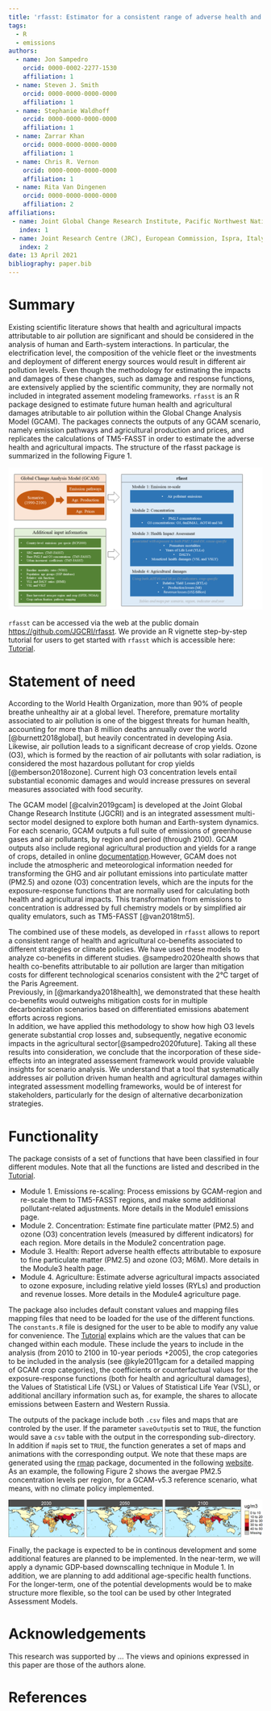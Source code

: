 ```yaml
---
title: 'rfasst: Estimator for a consistent range of adverse health and agricultural effects attributable to air pollution for alternate futures'
tags:
  - R
  - emissions
authors:
  - name: Jon Sampedro
    orcid: 0000-0002-2277-1530
    affiliation: 1
  - name: Steven J. Smith
    orcid: 0000-0000-0000-0000
    affiliation: 1
  - name: Stephanie Waldhoff
    orcid: 0000-0000-0000-0000
    affiliation: 1
  - name: Zarrar Khan
    orcid: 0000-0000-0000-0000
    affiliation: 1
  - name: Chris R. Vernon
    orcid: 0000-0000-0000-0000
    affiliation: 1
  - name: Rita Van Dingenen
    orcid: 0000-0000-0000-0000
    affiliation: 2
affiliations:
 - name: Joint Global Change Research Institute, Pacific Northwest National Laboratory, College Park, MD, USA
   index: 1
 - name: Joint Research Centre (JRC), European Commission, Ispra, Italy
   index: 2
date: 13 April 2021
bibliography: paper.bib
---
```

# Summary
Existing scientific literature shows that health and agricultural impacts attributable to air pollution are significant and should be considered in the analysis of human and Earth-system interactions. 
In particular, the electrification level, the composition of the vehicle fleet or the investments and deployment of different energy sources would result in different air pollution levels. 
Even though the methodology for estimating the impacts and damages of these changes, such as damage and response functions, are extensively applied by the scientific community, they are normally not included in integrated assement modeling frameworks.
`rfasst` is an R package designed to estimate future human health and agricultural damages atributable to air pollution within the Global Change Analysis Model (GCAM).
The packages connects the outputs of any GCAM scenario, namely emission pathways and agricultural production and prices, and replicates the calculations of TM5-FASST in order to estimate the adverse health and agricultural impacts.
The structure of the rfasst package is summarized in the following Figure 1.

![Structure of the rfasst package](figure_rfasst.png)

`rfasst` can be accessed via the web at the public domain https://github.com/JGCRI/rfasst. We provide an R vignette step-by-step tutorial for users to get started with `rfasst` which is accessible here: [Tutorial](https://jgcri.github.io/rfasst/).


# Statement of need

According to the World Health Organization, more than 90% of people breathe unhealthy air at a global level. Therefore, premature mortality associated to air pollution is one of the biggest threats for human health, 
accounting for more than 8 million deaths annually over the world [@burnett2018global], but heavily concentrated in developing Asia.  Likewise, air pollution leads to a significant decrease of crop yields. 
Ozone (O3), which is formed by the reaction of air pollutants with solar radiation, is considered the most hazardous pollutant for crop yields [@emberson2018ozone]. 
Current high O3 concentration levels entail substantial economic damages and would increase pressures on several measures associated with food security. 

The GCAM model [@calvin2019gcam] is developed at the Joint Global Change Research Institute (JGCRI) and is an integrated assessment multi-sector model designed to explore both human and Earth-system dynamics. 
For each scenario, GCAM outputs a full suite of emissions of greenhouse gases and air pollutants, by region and period (through 2100). 
GCAM outputs also include regional agricultural production and yields for a range of crops, detailed in online [documentation](https://github.com/JGCRI/gcam-doc/blob/gh-pages/aglu.md).However, GCAM does not include the atmospheric 
and meteorological information needed for transforming the GHG and air pollutant emissions into particulate matter (PM2.5) and ozone (O3) concentration levels, which are the inputs for the exposure-response functions 
that are normally used for calculating both health and agricultural impacts. This transformation from emissions to concentration is addressed by full chemistry models or by simplified air quality emulators, such as TM5-FASST [@van2018tm5].

The combined use of these models, as developed in `rfasst` allows to report a consistent range of health and agricultural co-benefits associated to different strategies or climate policies.
We have used these models to analyze co-benefits in different studies. @sampedro2020health shows that health co-benefits attributable to air pollution are larger than mitigation costs for different technological scenarios consistent with the 2°C target of the Paris Agreement.  
Previously, in [@markandya2018health], we demonstrated that these health co-benefits would outweighs mitigation costs for in multiple decarbonization scenarios based on differentiated emissions abatement efforts across regions.  
In addition, we have applied this methodology to show how high O3 levels generate substantial crop losses and, subsequently, negative economic impacts in the agricultural sector[@sampedro2020future].
Taking all these results into consideration, we conclude that the incorporation of these side-effects into an integrated assessement framework would provide valuable insights for scenario analysis.
We understand that a tool that systematically addresses air pollution driven  human health and agricultural damages within integrated assessment modelling frameworks, would be of interest for stakeholders,
particularly for the design of alternative decarbonization strategies. 



# Functionality
The package consists of a set of functions that have been classified in four different modules. Note that all the functions are listed and described in the [Tutorial](https://jgcri.github.io/rfasst/reference/index.html).

+ Module 1. Emissions re-scaling: Process emissions by GCAM-region and re-scale them to TM5-FASST regions, and make some additional pollutant-related adjustments. More details in the Module1 emissions page.
+ Module 2. Concentration: Estimate fine particulate matter (PM2.5) and ozone (O3) concentration levels (measured by different indicators) for each region. More details in the Module2 concentration page.
+ Module 3. Health: Report adverse health effects attributable to exposure to fine particulate matter (PM2.5) and ozone (O3; M6M). More details in the Module3 health page.
+ Module 4. Agriculture: Estimate adverse agricultural impacts associated to ozone exposure, including relative yield losses (RYLs) and production and revenue losses. More details in the Module4 agriculture page.

The package also includes default constant values and mapping files mapping files that need to be loaded for the use of the different functions. The `constants.R` file is designed for the user to be able to modify any value for convenience.
The [Tutorial](https://jgcri.github.io/rfasst/) explains which are the values that can be changed within each module. These include the years to include in the analysis (from 2010 to 2100 in 10-year periods +2005), 
the crop categories to be included in the analysis (see @kyle2011gcam for a detailed mapping of GCAM crop categories), the coefficients or counterfactual values for the exposure-response functions (both for health and agricultural damages),
the Values of Statistical Life (VSL) or Values of Statistical Life Year (VSL), or additional ancillary information such as, for example, the shares to allocate emissions between Eastern and Western Russia. 

The outputs of the package include both `.csv` files and maps that are controled by the user. If the parameter `saveOutput`is set to `TRUE`, the function would save a `csv` table with the output in the corresponding sub-directory. 
In addition if `map`is set to `TRUE`, the function generates a set of maps and animations with the corresponding output. We note that these maps are generated using the [rmap](https://github.com/JGCRI/rmap) package, documented in the following [website](jgcri.github.io/rmap/).
As an example, the following Figure 2 shows the avergae PM2.5 concentration levels per region, for a GCAM-v5.3 reference scenario, what means, with no climate policy implemented.

![PM2.5 concentration per country and period in a reference scenario](figure_conc.png)


Finally, the package is expected to be in continous development and some additional features are planned to be implemented. In the near-term, we will apply a dynamic GDP-based downscalling technique in Module 1. 
In addition, we are planning to add additional age-specific health functions. For the longer-term, one of the potential developments would be to make structure more flexible, so the tool can be used by other Integrated Assessment Models.


# Acknowledgements
This research was supported by ... The views and opinions expressed in this paper are those of the authors alone.

# References
